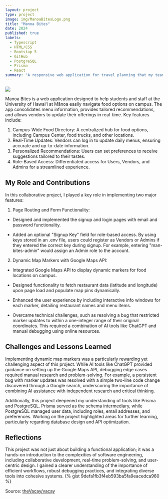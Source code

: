 ```yaml
---
layout: project
type: project
image: img/ManoaBitesLogo.png
title: "Manoa Bites"
date: 2024
published: true
labels:
  - Typescript
  - HTML/CSS
  - Bootstap 5
  - GitHub
  - PostgreSQL
  - Prisma
  - React
summary: "A responsive web application for travel planning that my team developed in ICS 314."
---
```


<img class="img-fluid" src="../img/vacay/vacay-home-page.png">

Manoa Bites is a web application designed to help students and staff at the University of Hawaiʻi at Mānoa easily navigate food options on campus. The app consolidates menu information, provides tailored recommendations, and allows vendors to update their offerings in real-time. Key features include:

1. Campus-Wide Food Directory: A centralized hub for food options, including Campus Center, food trucks, and other locations.
2. Real-Time Updates: Vendors can log in to update daily menus, ensuring accurate and up-to-date information.
3. Personalized Recommendations: Users can set preferences to receive suggestions tailored to their tastes.
4. Role-Based Access: Differentiated access for Users, Vendors, and Admins for a streamlined experience.

## My Role and Contributions
In this collaborative project, I played a key role in implementing two major features:

1. Page Routing and Form Functionality:

- Designed and implemented the signup and login pages with email and password functionality.

- Added an optional "Signup Key" field for role-based access. By using keys stored in an .env file, users could register as Vendors or Admins if they entered the correct key during signup. For example, entering "man-bites-admin" would assign an Admin role to the account.
2. Dynamic Map Markers with Google Maps API:

- Integrated Google Maps API to display dynamic markers for food locations on campus.

- Designed functionality to fetch restaurant data (latitude and longitude) upon page load and populate map pins dynamically.

- Enhanced the user experience by including interactive info windows for each marker, detailing restaurant names and menu items.

- Overcame technical challenges, such as resolving a bug that restricted marker updates to within a one-integer range of their original coordinates. This required a combination of AI tools like ChatGPT and manual debugging using online resources.

## Challenges and Lessons Learned
Implementing dynamic map markers was a particularly rewarding yet challenging aspect of this project. While AI tools like ChatGPT provided guidance on setting up the Google Maps API, debugging edge cases required manual research and problem-solving. For example, a persistent bug with marker updates was resolved with a simple two-line code change discovered through a Google search, underscoring the importance of combining AI assistance with independent research and critical thinking.

Additionally, this project deepened my understanding of tools like Prisma and PostgreSQL. Prisma served as the schema intermediary, while PostgreSQL managed user data, including roles, email addresses, and preferences. Working on the project highlighted areas for further learning, particularly regarding database design and API optimization.

## Reflections
This project was not just about building a functional application; it was a hands-on introduction to the complexities of software engineering, including collaborative development, real-time problem-solving, and user-centric design. I gained a clearer understanding of the importance of efficient workflows, robust debugging practices, and integrating diverse tools into cohesive systems.
{% gist 9defa1fb3f4eb593ba5fa9eacedca960 %}
 
Source: <a href="https://github.com/theVacay/vacay">theVacay/vacay</a>
